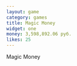 ```yaml
---
layout: game
category: games
title: Magic Money
widget: one
money: 3,598,892.06 руб.
likes: 25
---
```


Magic Money
